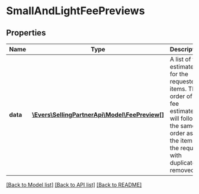 # SmallAndLightFeePreviews

## Properties
Name | Type | Description | Notes
------------ | ------------- | ------------- | -------------
**data** | [**\Evers\SellingPartnerApi\Model\FeePreview[]**](FeePreview.md) | A list of fee estimates for the requested items. The order of the fee estimates will follow the same order as the items in the request, with duplicates removed. | [optional] 

[[Back to Model list]](../README.md#documentation-for-models) [[Back to API list]](../README.md#documentation-for-api-endpoints) [[Back to README]](../README.md)


